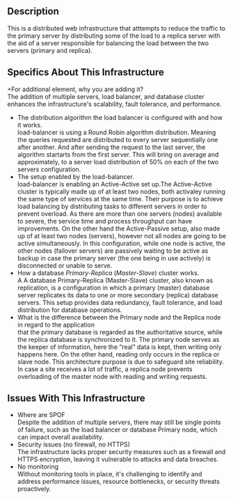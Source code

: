
## Description

This is a distributed web infrastructure that atttempts to reduce the traffic to the primary server by distributing some of the load to a replica server with the aid of a server responsible for balancing the load between the two servers (primary and replica).

## Specifics About This Infrastructure

+For additional element, why you are adding it?<br/>The addition of multiple servers, load balancer, and database cluster enhances the infrastructure's scalability, fault tolerance, and performance.
+ The distribution algorithm the load balancer is configured with and how it works.<br/>load-balancer is using a Round Robin algorithm distribution. Meaning the queries requested are distributed to every server sequentially one after another. And after sending the request to the last server, the algorithm startarts from the first server. This will bring on average and approximately, to a server load distribution of 50% on each of the two servers configuration.
+ The setup enabled by the load-balancer.<br/>load-balancer is enabling an Active-Active set up.The Active-Active cluster is typically made up of at least two nodes, both activaley running the same type of services at the same time. Their purpose is to achieve load balancing by distributing tasks to different servers in order to prevent overload. As there are more than one servers (nodes) available to severe, the service time and process throughput can have improvements. On the other hand the Active-Passive setup, also made up of at least two nodes (servers), however not all nodes are going to be active simultaneously. In this configuration, while one node is active, the other nodes (failover servers) are passively waiting to be active as backup in case the primary server (the one being in use actively) is disconnected or unable to serve.
+ How a database *Primary-Replica* (*Master-Slave*) cluster works.<br/>A A database Primary-Replica (Master-Slave) cluster, also known as replication, is a configuration in which a primary (master) database server replicates its data to one or more secondary (replica) database servers. This setup provides data redundancy, fault tolerance, and load distribution for database operations.
+ What is the difference between the Primary node and the Replica node in regard to the application<br/>that the primary database is regarded as the authoritative source, while the replica database is synchronized to it. The primary node serves as the keeper of information, here the “real” data is kept, then writing only happens here. On the other hand, reading only occurs in the replica or slave node. This architecture purpose is due to safeguard site reliability. In case a site receives a lot of traffic, a replica node prevents overloading of the master node with reading and writing requests.

## Issues With This Infrastructure

+ Where are SPOF<br/>Despite the addition of multiple servers, there may still be single points of failure, such as the load balancer or database Primary node, which can impact overall availability.
+ Security issues (no firewall, no HTTPS)<br/>The infrastructure lacks proper security measures such as a firewall and HTTPS encryption, leaving it vulnerable to attacks and data breaches.
+ No monitoring<br/>Without monitoring tools in place, it's challenging to identify and address performance issues, resource bottlenecks, or security threats proactively.

